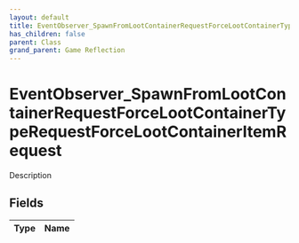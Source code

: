 ```yaml
---
layout: default
title: EventObserver_SpawnFromLootContainerRequestForceLootContainerTypeRequestForceLootContainerItemRequest
has_children: false
parent: Class
grand_parent: Game Reflection
---
```

# EventObserver_SpawnFromLootContainerRequestForceLootContainerTypeRequestForceLootContainerItemRequest
Description 

## Fields

| Type | Name |
|:----------|:--------------|

